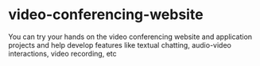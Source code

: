 # video-conferencing-website
 You can try your hands on the video conferencing website      and application projects and help develop features like textual chatting, audio-video interactions, video recording, etc
